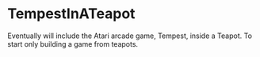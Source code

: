 # TempestInATeapot
Eventually will include the Atari arcade game, Tempest, inside a Teapot. To start only building a game from  teapots.
